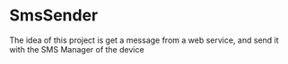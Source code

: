 # SmsSender
The idea of this project is get a message from a web service, and send it with the SMS Manager of the device
